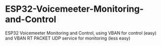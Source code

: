 # ESP32-Voicemeeter-Monitoring-and-Control
ESP32 Voicemeeter Monitoring and Control, using VBAN for control (easy) and VBAN RT PACKET UDP service for monitoring (less easy)

